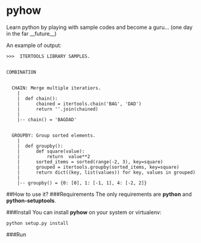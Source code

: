 # pyhow
Learn python by playing with sample codes and become a guru... (one day in the far \_\_future\_\_)

An example of output:
```
>>>  ITERTOOLS LIBRARY SAMPLES.


COMBINATION


  CHAIN: Merge multiple iteratiors.
    |
    |  def chain():
    |      chained = itertools.chain('BAG', 'DAD')
    |      return ''.join(chained)
    |
    |-- chain() = 'BAGDAD'


  GROUPBY: Group sorted elements.
    |
    |  def groupby():
    |      def square(value):
    |          return  value**2
    |      sorted_items = sorted(range(-2, 3), key=square)
    |      grouped = itertools.groupby(sorted_items, key=square)
    |      return dict((key, list(values)) for key, values in grouped)
    |
    |-- groupby() = {0: [0], 1: [-1, 1], 4: [-2, 2]}

```

##How to use it?
###Requirements
The only requirements are **python** and **python-setuptools**.

###Install
You can install **pyhow** on your system or virtualenv:
```
python setup.py install
```

###Run
```
```
